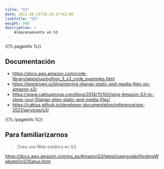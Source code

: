 ```yaml
---
title: "S3"
date: 2021-10-21T10:29:17+02:00
linkTitle: "S3"
weight: 500
description: >
    Almacenamiento en S3
---
```

{{% pageinfo %}}
## Documentación
* https://docs.aws.amazon.com/code-library/latest/ug/python_3_s3_code_examples.html
* https://testdriven.io/blog/storing-django-static-and-media-files-on-amazon-s3/
* https://www.caktusgroup.com/blog/2014/11/10/Using-Amazon-S3-to-store-your-Django-sites-static-and-media-files/
* https://caktus.github.io/developer-documentation/reference/pre-2021/services/s3/

{{% /pageinfo %}}

## Para familiarizarnos
> Crea una Web estática en S3

https://docs.aws.amazon.com/es_es/AmazonS3/latest/userguide/HostingWebsiteOnS3Setup.html

